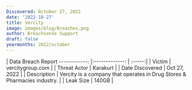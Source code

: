 ```yaml
---
Discovered: October 27, 2022
date: '2022-10-27'
title: Vercity
image: images/blog/Breaches.png
author: Breachsense Support
draft: false
yearmonths: 2022/october
---
```



| Data Breach Report
------------:     |:-------------:    | :-----:|
| Victim      | vercitygroup.com      | 
| Threat Actor      | Karakurt      | 
| Date Discovered      | Oct 27, 2022      | 
| Description      | Vercity is a company that operates in Drug Stores & Pharmacies industry.      | 
| Leak Size      | 140GB      | 

